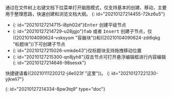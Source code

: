 通过在文件树上右键文档下拉菜单打开脑图模式，仅支持基本的创建、移动，主要用于整理思路，快速创建和浏览文档大纲。
{: id="20210127214455-72kz6u5"}

* {: id="20210127214715-i8ph02d"}<kbd>Enter</kbd> 创建平级节点
* {: id="20210127214729-u28jgjo"}<kbd>Tab</kbd> 或者 <kbd>Insert</kbd> 创建子节点，仅((20210104090624-vsksysm "容器块"))和((20210104090624-zdi6qkg "标题块"))下可创建子节点
* {: id="20210127215026-vmkde43"}仅标题块支持拖拽移动位置
* {: id="20210127215300-qn8jyh8"}双击节点可打开悬浮编辑框进行内容编辑
{: id="20210127214646-98sesxk"}

快捷键请看((20210111220212-j4e023f "这里"))。
{: id="20210127221230-yjkwli7"}


{: id="20210127214334-8pw3tq9" type="doc"}
